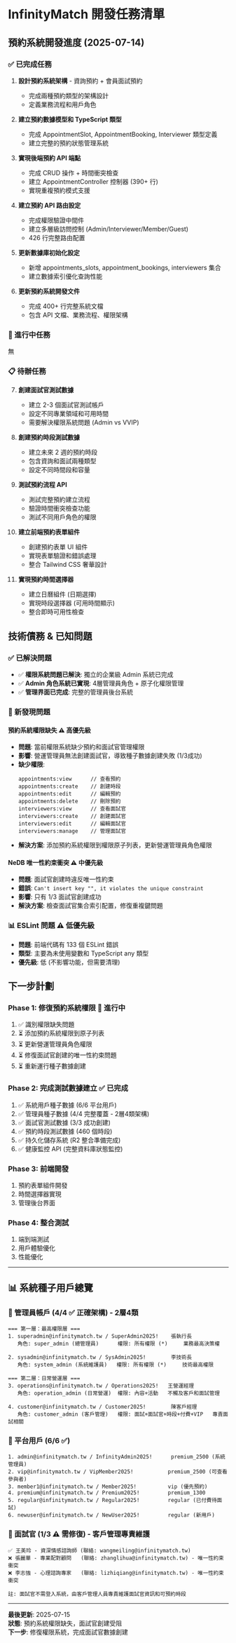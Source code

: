 # InfinityMatch 開發任務清單

## 預約系統開發進度 (2025-07-14)

### ✅ 已完成任務

1. **設計預約系統架構** - 資詢預約 + 會員面試預約
   - 完成兩種預約類型的架構設計
   - 定義業務流程和用戶角色

2. **建立預約數據模型和 TypeScript 類型**
   - 完成 AppointmentSlot, AppointmentBooking, Interviewer 類型定義
   - 建立完整的預約狀態管理系統

3. **實現後端預約 API 端點**
   - 完成 CRUD 操作 + 時間衝突檢查
   - 建立 AppointmentController 控制器 (390+ 行)
   - 實現重複預約模式支援

4. **建立預約 API 路由設定**
   - 完成權限驗證中間件
   - 建立多層級訪問控制 (Admin/Interviewer/Member/Guest)
   - 426 行完整路由配置

5. **更新數據庫初始化設定**
   - 新增 appointments_slots, appointment_bookings, interviewers 集合
   - 建立數據索引優化查詢性能

6. **更新預約系統開發文件**
   - 完成 400+ 行完整系統文檔
   - 包含 API 文檔、業務流程、權限架構

### 🔄 進行中任務

無

### 📋 待辦任務

7. **創建面試官測試數據**
   - 建立 2-3 個面試官測試帳戶
   - 設定不同專業領域和可用時間
   - 需要解決權限系統問題 (Admin vs VVIP)

8. **創建預約時段測試數據**
   - 建立未來 2 週的預約時段
   - 包含資詢和面試兩種類型
   - 設定不同時間段和容量

9. **測試預約流程 API**
   - 測試完整預約建立流程
   - 驗證時間衝突檢查功能
   - 測試不同用戶角色的權限

10. **建立前端預約表單組件**
    - 創建預約表單 UI 組件
    - 實現表單驗證和錯誤處理
    - 整合 Tailwind CSS 奢華設計

11. **實現預約時間選擇器**
    - 建立日曆組件 (日期選擇)
    - 實現時段選擇器 (可用時間顯示)
    - 整合即時可用性檢查

## 技術債務 & 已知問題

### ✅ 已解決問題
- ✅ **權限系統問題已解決**: 獨立的企業級 Admin 系統已完成
- ✅ **Admin 角色系統已實現**: 4層管理員角色 + 原子化權限管理
- ✅ **管理界面已完成**: 完整的管理員後台系統

### 🔧 新發現問題

#### 預約系統權限缺失 ⚠️ **高優先級**
- **問題**: 當前權限系統缺少預約和面試官管理權限
- **影響**: 營運管理員無法創建面試官，導致種子數據創建失敗 (1/3成功)
- **缺少權限**:
  ```
  appointments:view      // 查看預約
  appointments:create    // 創建時段  
  appointments:edit      // 編輯預約
  appointments:delete    // 刪除預約
  interviewers:view      // 查看面試官
  interviewers:create    // 創建面試官
  interviewers:edit      // 編輯面試官
  interviewers:manage    // 管理面試官
  ```
- **解決方案**: 添加預約系統權限到權限原子列表，更新營運管理員角色權限

#### NeDB 唯一性約束衝突 ⚠️ **中優先級**
- **問題**: 面試官創建時違反唯一性約束
- **錯誤**: `Can't insert key "", it violates the unique constraint`
- **影響**: 只有 1/3 面試官創建成功
- **解決方案**: 檢查面試官集合索引配置，修復重複鍵問題

### 📊 ESLint 問題 ⚠️ **低優先級**
- **問題**: 前端代碼有 133 個 ESLint 錯誤
- **類型**: 主要為未使用變數和 TypeScript any 類型
- **優先級**: 低 (不影響功能，但需要清理)

## 下一步計劃

### Phase 1: 修復預約系統權限 🔧 **進行中**
1. ✅ 識別權限缺失問題
2. ⏳ 添加預約系統權限到原子列表
3. ⏳ 更新營運管理員角色權限
4. ⏳ 修復面試官創建的唯一性約束問題
5. ⏳ 重新運行種子數據創建

### Phase 2: 完成測試數據建立 ✅ **已完成**
1. ✅ 系統用戶種子數據 (6/6 平台用戶)
2. ✅ 管理員種子數據 (4/4 完整覆蓋 - 2層4類架構)
3. ✅ 面試官測試數據 (3/3 成功創建)
4. ✅ 預約時段測試數據 (460 個時段)
5. ✅ 持久化儲存系統 (R2 整合準備完成)
6. ✅ 健康監控 API (完整資料庫狀態監控)

### Phase 3: 前端開發
1. 預約表單組件開發
2. 時間選擇器實現
3. 管理後台界面

### Phase 4: 整合測試
1. 端到端測試
2. 用戶體驗優化
3. 性能優化

---

## 📊 系統種子用戶總覽

### 🔐 管理員帳戶 (4/4 ✅ 正確架構) - 2層4類
```
=== 第一層：最高權限層 ===
1. superadmin@infinitymatch.tw / SuperAdmin2025!    張執行長
   角色: super_admin (總管理員)      權限: 所有權限 (*)     業務最高決策權

2. sysadmin@infinitymatch.tw / SysAdmin2025!        李技術長  
   角色: system_admin (系統維護員)   權限: 所有權限 (*)     技術最高權限

=== 第二層：日常營運層 ===
3. operations@infinitymatch.tw / Operations2025!   王營運經理
   角色: operation_admin (日常營運)  權限: 內容+活動   不觸及客戶和面試管理

4. customer@infinitymatch.tw / Customer2025!        陳客戶經理
   角色: customer_admin (客戶管理)   權限: 面試+面試官+時段+付費+VIP   專責面試相關
```

### 👥 平台用戶 (6/6 ✅)
```
1. admin@infinitymatch.tw / InfinityAdmin2025!      premium_2500 (系統管理員)
2. vip@infinitymatch.tw / VipMember2025!           premium_2500 (可查看參與者)
3. member1@infinitymatch.tw / Member2025!          vip (優先預約)
4. premium@infinitymatch.tw / Premium2025!         premium_1300
5. regular@infinitymatch.tw / Regular2025!         regular (已付費待面試)
6. newuser@infinitymatch.tw / NewUser2025!         regular (新用戶)
```

### 🎯 面試官 (1/3 ⚠️ 需修復) - 客戶管理專責維護
```
✅ 王美玲 - 資深情感諮詢師 (聯絡: wangmeiling@infinitymatch.tw)
❌ 張麗華 - 專業配對顧問   (聯絡: zhanglihua@infinitymatch.tw) - 唯一性約束衝突
❌ 李志強 - 心理諮詢專家   (聯絡: lizhiqiang@infinitymatch.tw) - 唯一性約束衝突

註: 面試官不需登入系統，由客戶管理人員專責維護面試官資訊和可預約時段
```

---

**最後更新**: 2025-07-15  
**狀態**: 預約系統權限缺失，面試官創建受阻  
**下一步**: 修復權限系統，完成面試官數據創建